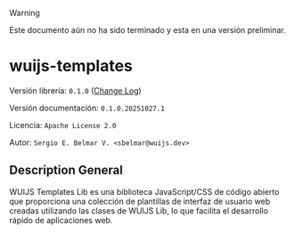 > [!WARNING]
> Este documento aún no ha sido terminado y esta en una versión preliminar.

# wuijs-templates

Versión librería: `0.1.0` ([Change Log](./REGISTRODECAMBIO.md))

Versión documentación: `0.1.0.20251027.1`

Licencia: `Apache License 2.0`

Autor: `Sergio E. Belmar V. <sbelmar@wuijs.dev>`

## Description General

WUIJS Templates Lib es una biblioteca JavaScript/CSS de código abierto que proporciona una colección de plantillas de interfaz de usuario web creadas utilizando las clases de WUIJS Lib, lo que facilita el desarrollo rápido de aplicaciones web.